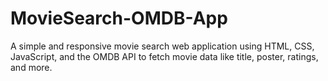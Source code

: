 # MovieSearch-OMDB-App
A simple and responsive movie search web application using HTML, CSS, JavaScript, and the OMDB API to fetch movie data like title, poster, ratings, and more.
